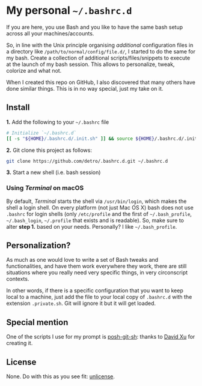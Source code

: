 # My personal `~/.bashrc.d`

If you are here, you use Bash and you like to have the same bash setup across all your machines/accounts.

So, in line with the Unix principle organising _additional_ configuration files in a directory like `/path/to/normal/config/file.d/`,
I started to do the same for my bash. Create a collection of additional scripts/files/snippets to execute at the launch of my bash session.
This allows to personalize, tweak, colorize and what not.

When I created this repo on GitHub, I also discovered that many others have done similar things. This is in no way special, just my take on it.

## Install

**1.** Add the following to your `~/.bashrc` file
```bash
# Initialize `~/.bashrc.d`
[[ -s "${HOME}/.bashrc.d/.init.sh" ]] && source ${HOME}/.bashrc.d/.init.sh
```
**2.** Git clone this project as follows:
```bash
git clone https://github.com/detro/.bashrc.d.git ~/.bashrc.d
```
**3.** Start a new shell (i.e. bash session)

### Using _Terminal_ on macOS
By default, _Terminal_ starts the shell via `/usr/bin/login`, which makes the shell a login shell.
On every platform (not just Mac OS X) bash does not use `.bashrc` for login shells (only `/etc/profile` and
the first of `~/.bash_profile`, `~/.bash_login`, `~/.profile` that exists and is readable).
So, make sure to alter **step 1.** based on your needs. Personally? I like `~/.bash_profile`. 

## Personalization?

As much as one would love to write a set of Bash tweaks and functionalities, and have them work everywhere they work, there are still situations where you really need very specific things, in very circonscript contexts.

In other words, if there is a specific configuration that you want to keep local to a machine, just add the file to your local copy of `.bashrc.d` with the extension `.private.sh`. Git will ignore it but it will get loaded.

## Special mention

One of the scripts I use for my prompt is [posh-git-sh](https://github.com/lyze/posh-git-sh): thanks to [David Xu](https://github.com/lyze) for creating it.

## License

None. Do with this as you see fit: [unlicense](http://unlicense.org/).
